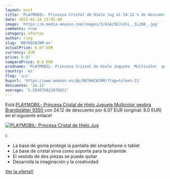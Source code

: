 ```yaml
---
layout: post
title: 'PLAYMOBIL- Princesa Cristal de Hielo Jug al 24.12 % de descuento'
date: 2021-01-10 13:01:49
image: 'https://m.media-amazon.com/images/I/61AzSEJc4lL._SL200_.jpg'
comments: true
category: ofertas
author: ring
slug: 'B0766CWJNM-es'
actualPrice: 6.07 EUR
currency: EUR
price: 6.07
comparePrice: 8.0 EUR
prodname: 'PLAYMOBIL- Princesa Cristal de Hielo Juguete  Multicolor  geobra Brandstätter 9350 '
country: 'es'
flag: '🇪🇸'
buyurl: 'https://www.amazon.es/dp/B0766CWJNM/?tag=tolees-21'
descuento: '24.12'
average: '5.593076923076922'
---
```


Está [PLAYMOBIL- Princesa Cristal de Hielo Juguete  Multicolor  geobra Brandstätter 9350 ](https://www.amazon.es/dp/B0766CWJNM/?tag=tolees-21) con 24.12 de descuento por 6.07 EUR (original: 8.0 EUR) en el siguiente enlace!

[![PLAYMOBIL- Princesa Cristal de Hielo Jug](https://m.media-amazon.com/images/I/61AzSEJc4lL._SL200_.jpg)](https://www.amazon.es/dp/B0766CWJNM/?tag=tolees-21)

ℹ️:

- La base de goma protege la pantalla del smartphone o tablet
- La base de cristal sirva como soporte para la pirámide
- El vestido de dos piezas se puede quitar
- Desarrolla la imaginación y la creatividad

[Ver la oferta!!](https://www.amazon.es/dp/B0766CWJNM/?tag=tolees-21)
